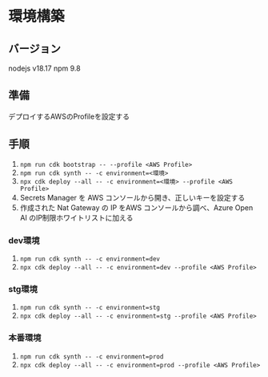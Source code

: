 # 環境構築

## バージョン
nodejs v18.17
npm 9.8

## 準備
デプロイするAWSのProfileを設定する

## 手順
1. `npm run cdk bootstrap -- --profile <AWS Profile>`
1. `npm run cdk synth -- -c environment=<環境>`
1. `npx cdk deploy --all -- -c environment=<環境> --profile <AWS Profile>`
1. Secrets Manager を AWS コンソールから開き、正しいキーを設定する
1. 作成された Nat Gateway の IP をAWS コンソールから調べ、Azure Open AI のIP制限ホワイトリストに加える

### dev環境
1. `npm run cdk synth -- -c environment=dev`
1. `npx cdk deploy --all -- -c environment=dev --profile <AWS Profile>`
### stg環境
1. `npm run cdk synth -- -c environment=stg`
1. `npx cdk deploy --all -- -c environment=stg --profile <AWS Profile>`
### 本番環境
1. `npm run cdk synth -- -c environment=prod`
1. `npx cdk deploy --all -- -c environment=prod --profile <AWS Profile>`
